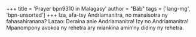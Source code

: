 +++
title = 'Prayer bpn9310 in Malagasy'
author = "Báb"
tags = ['lang-mg', 'bpn-unsorted']
+++
Iza, afa-tsy Andriamanitra, no manaisotra ny fahasahiranana?
Lazao: Deraina anie Andriamanitra! Izy no Andriamanitra! Mpanompony avokoa ny rehetra ary miankina amin’ny didiny ny rehetra.
